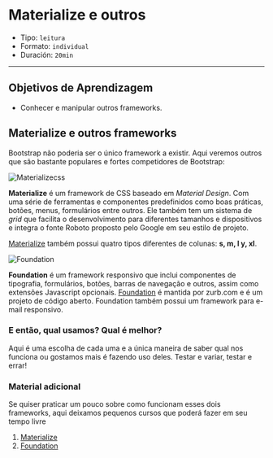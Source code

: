 # Materialize e outros

- Tipo: `leitura`
- Formato: `individual`
- Duración: `20min`

***

## Objetivos de Aprendizagem

- Conhecer e manipular outros frameworks.

## Materialize e outros frameworks

Bootstrap não poderia ser o único framework a existir. Aqui veremos outros que
são bastante populares e fortes competidores de Bootstrap:

![Materializecss](https://camo.githubusercontent.com/a8e94368a6c7f884777a33a3b88c190646278053/68747470733a2f2f692e70696e696d672e636f6d2f6f726967696e616c732f31312f33322f64652f31313332646537343361663131623934343438623038653465363965376264662e6a7067)

**Materialize** é um framework de CSS baseado em *Material Design*. Com uma
série de ferramentas e componentes predefinidos como boas práticas, botões,
menus, formulários entre outros. Ele também tem um sistema de *grid* que
facilita o desenvolvimento para diferentes tamanhos e dispositivos e integra o
fonte Roboto proposto pelo Google em seu estilo de projeto.

[Materialize](http://materializecss.com) também possui quatro tipos diferentes
de colunas: **s, m, l y, xl**.

![Foundation](https://camo.githubusercontent.com/0c620e316ae8cd1af872ae9d2b5f67cab36576f2/68747470733a2f2f69332e7974696d672e636f6d2f76692f6c4672706e6b304f6f5f382f6d617872657364656661756c742e6a7067)

**Foundation** é um framework responsivo que inclui componentes de tipografia,
formulários, botões, barras de navegação e outros, assim como extensões
Javascript opcionais. [Foundation](https://foundation.zurb.com) é mantida por
zurb.com e é um projeto de código aberto. Foundation também possui um framework
para e-mail responsivo.

### E então, qual usamos? Qual é melhor?

Aqui é uma escolha de cada uma e a única maneira de saber qual nos funciona ou
gostamos mais é fazendo uso deles. Testar e variar, testar e errar!

### Material adicional

Se quiser praticar um pouco sobre como funcionam esses dois frameworks, aqui
deixamos pequenos cursos que poderá fazer em seu tempo livre

1. [Materialize](https://www.youtube.com/playlist?list=PLwXQLZ3FdTVGJxKF3ShplF8nMuuxldlEk)
2. [Foundation](https://www.youtube.com/watch?v=y9MhCyDdJ8I&index=8&list=PLBg0qy4vMd5EyUcJF5roRM0WATzENxCaE)

